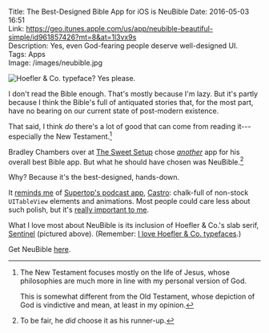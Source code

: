 Title: The Best-Designed Bible App for iOS is NeuBible
Date: 2016-05-03 16:51  
Link: https://geo.itunes.apple.com/us/app/neubible-beautiful-simple/id961857426?mt=8&at=1l3vx9s  
Description: Yes, even God-fearing people deserve well-designed UI.  
Tags: Apps  
Image: /images/neubible.jpg  

![Hoefler & Co. typeface? Yes please.][1]
<!-- {.border width="500px"} -->

I don't read the Bible enough. That's mostly because I'm lazy. But it's partly because I think the Bible's full of antiquated stories that, for the most part, have no bearing on our current state of post-modern existence. 

That said, I think *do* there's a lot of good that can come from reading it---especially the New Testament.[^1]

Bradley Chambers over at [The Sweet Setup][2] chose *[another][3]* app for his overall best Bible app. But what he should have chosen was NeuBible.[^2]

Why? Because it's the best-designed, hands-down.

It [reminds me][4] of [Supertop's podcast app](http://supertop.co/castro/ "Castro podcast app"), [Castro][5]: chalk-full of non-stock `UITableView` elements and animations. Most people could care less about such polish, but it's [really important to me][6].

What I love most about NeuBible is its inclusion of Hoefler & Co.'s slab serif, [Sentinel][7] (pictured above). (Remember: [I love Hoefler & Co. typefaces][8].)

Get NeuBible [here][9].

[^1]: The New Testament focuses mostly on the life of Jesus, whose philosophies are much more in line with my personal version of God.

	This is somewhat different from the Old Testament, whose depiction of God is vindictive and mean, at least in my opinion. 
[^2]: To be fair, he *did* choose it as his runner-up. 

[1]: /images/neubible.jpg "Screenshot showing Sentinel typeface in NewBible app"
[2]: http://thesweetsetup.com/apps/best-bible-app-ios/ "The Sweet Setup post about Bible apps"
[3]: https://geo.itunes.apple.com/us/app/neubible-beautiful-simple/id961857426?at=1l3vx9s "YouVersion Bible app"
[4]: /2015/4/7/favorite-podcast-client-for-ios#castro "My thoughts on Castro"
[5]: https://geo.itunes.apple.com/us/app/castro-high-fidelity-podcasts/id723142770?mt=8&at=1l3vx9s "Castro on the App Store"
[6]: /tags/Design "Posts tagged Design"
[7]: http://www.typography.com/fonts/sentinel/overview/ "Hoefler & Co.'s 'Sentinel' typeface"
[8]: /2015/7/19/ditching-webfonts-part-ii-hoefler-webfonts-are-prettier-but-slower "My post on ditching webfonts"
[9]: https://geo.itunes.apple.com/us/app/neubible-beautiful-simple/id961857426?mt=8&at=1l3vx9s "NeuBible on the App Store"